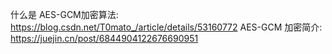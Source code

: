 什么是 AES-GCM加密算法: https://blog.csdn.net/T0mato_/article/details/53160772
AES-GCM 加密简介: https://juejin.cn/post/6844904122676690951 